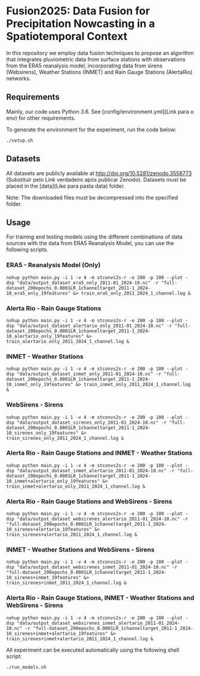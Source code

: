 # Fusion2025: Data Fusion for Precipitation Nowcasting in a Spatiotemporal Context

In this repository we employ data fusion techniques to propose an algorithm that integrates pluviometric data from surface stations with observations from the ERA5 reanalysis model, incorporating data from sirens (Websirens), Weather Stations (INMET) and Rain Gauge Stations (AlertaRio) networks. 


## Requirements

Mainly, our code uses Python 3.6. See [config/environment.yml](Link para o env) for other requirements.

To generate the environment for the experiment, run the code below:

```
./setup.sh
```

## Datasets

All datasets are publicly available at http://doi.org/10.5281/zenodo.3558773 (Substituir pelo Link verdadeiro após publicar Zenodo). Datasets must be placed in the [data](Like para pasta data) folder.

Note: The downloaded files must be decompressed into the specified folder.
<!---
## Experiments

Jupyter notebooks for the first sequence-to-sequence task (given the previous 5 grids, predict the next 5 grids) can be found in the [notebooks](https://github.com/MLRG-CEFET-RJ/stconvs2s/tree/master/notebooks) folder (see Table 1 and 3 in the paper).


Final experiments (see Table 2 in the paper) compare STConvS2S (our architecture) with deep learning state-of-the-art architectures and ARIMA models. We evaluate the models in two horizons: 5 and 15-steps ahead. This task is performed using [main.py](https://github.com/MLRG-CEFET-RJ/stconvs2s/blob/master/main.py) (for deep learning models) and [arima.py](https://github.com/MLRG-CEFET-RJ/stconvs2s/blob/master/arima.py) (for ARIMA models). Results can be found in the [output](https://github.com/MLRG-CEFET-RJ/stconvs2s/tree/master/output) folder.


* `/output/full-dataset` (for deep learning models)
	* `/checkpoints`: pre-trained models that allow you to recreate the training configuration (weights, loss, optimizer).
	* `/losses`: training and validation losses. Can be used to recreate the error analysis plot
	* `/plots`:	error analysis plots from training phase
	* `/results`: evaluation phase results with metric value (RMSE and MAE), training time, best epochs and so on.

* `/output/arima` (for ARIMA models)
	
-->
## Usage

For training and testing models using the different combinations of data sources with the data from ERA5 Reanalysis Model, you can use the following scripts.

### ERA5 - Reanalysis Model (Only)
```
nohup python main.py -i 1 -v 4 -m stconvs2s-r -e 200 -p 100 --plot -dsp "data/output_dataset_era5_only_2011-01_2024-10.nc" -r "full-dataset_200epochs_0.0001LR_1channeltarget_2011-1_2024-10_era5_only_19features" &> train_era5_only_2011_2024_1_channel.log &
```

### Alerta Rio - Rain Gauge Stations
```
nohup python main.py -i 1 -v 4 -m stconvs2s-r -e 200 -p 100 --plot -dsp "data/output_dataset_alertario_only_2011-01_2024-10.nc" -r "full-dataset_200epochs_0.0001LR_1channeltarget_2011-1_2024-10_alertario_only_19features" &> train_alertario_only_2011_2024_1_channel.log &
```

### INMET - Weather Stations
```
nohup python main.py -i 1 -v 4 -m stconvs2s-r -e 200 -p 100 --plot -dsp "data/output_dataset_inmet_only_2011-01_2024-10.nc" -r "full-dataset_200epochs_0.0001LR_1channeltarget_2011-1_2024-10_inmet_only_19features" &> train_inmet_only_2011_2024_1_channel.log &
```

### WebSirens - Sirens
```
nohup python main.py -i 1 -v 4 -m stconvs2s-r -e 200 -p 100 --plot -dsp "data/output_dataset_sirenes_only_2011-01_2024-10.nc" -r "full-dataset_200epochs_0.0001LR_1channeltarget_2011-1_2024-10_sirenes_only_19features" &> train_sirenes_only_2011_2024_1_channel.log &
```

### Alerta Rio - Rain Gauge Stations and INMET - Weather Stations
```
nohup python main.py -i 1 -v 4 -m stconvs2s-r -e 200 -p 100 --plot -dsp "data/output_dataset_inmet_alertario_2011-01_2024-10.nc" -r "full-dataset_200epochs_0.0001LR_1channeltarget_2011-1_2024-10_inmet+alertario_only_19features" &> train_inmet+alertario_only_2011_2024_1_channel.log &
```

### Alerta Rio - Rain Gauge Stations and WebSirens - Sirens
```
nohup python main.py -i 1 -v 4 -m stconvs2s-r -e 200 -p 100 --plot -dsp "data/output_dataset_websirenes_alertario_2011-01_2024-10.nc" -r "full-dataset_200epochs_0.0001LR_1channeltarget_2011-1_2024-10_sirenes+alertario_19features" &> train_sirenes+alertario_2011_2024_1_channel.log &
```

### INMET - Weather Stations and WebSirens - Sirens
```
nohup python main.py -i 1 -v 4 -m stconvs2s-r -e 200 -p 100 --plot -dsp "data/output_dataset_websirenes_inmet_2011-01_2024-10.nc" -r "full-dataset_200epochs_0.0001LR_1channeltarget_2011-1_2024-10_sirenes+inmet_19features" &> train_sirenes+inmet_2011_2024_1_channel.log &
```

### Alerta Rio - Rain Gauge Stations, INMET - Weather Stations and WebSirens - Sirens
```
nohup python main.py -i 1 -v 4 -m stconvs2s-r -e 200 -p 100 --plot -dsp "data/output_dataset_websirenes_inmet_alertario_2011-01_2024-10.nc" -r "full-dataset_200epochs_0.0001LR_1channeltarget_2011-1_2024-10_sirenes+inmet+alertario_19features" &> train_sirenes+inmet+alertario_2011_2024_1_channel.log &
```

All experiment can be executed automatically using the following shell script:
```
./run_models.sh
```

<!---
Check out the other possible parameters [here](https://github.com/MLRG-CEFET-RJ/stconvs2s/blob/master/main.py#L15-L34).

 ## Citation
```
@article{Castro2021,
	author 	= "Rafaela Castro and Yania M. Souto and Eduardo Ogasawara and Fabio Porto and Eduardo Bezerra",
	title 	= "STConvS2S: Spatiotemporal Convolutional Sequence to Sequence Network for Weather Forecasting",
	journal = "Neurocomputing",
	volume 	= "426",
	pages 	= "285 - 298",
	year 	= "2021",
	issn 	= "0925-2312",
	doi 	= "https://doi.org/10.1016/j.neucom.2020.09.060"
}
```-->

<!--- ## Contact
To give your opinion about this work, send an email to `rafaela.nascimento@eic.cefet-rj.br`.-->
